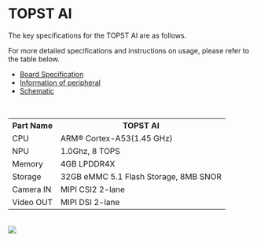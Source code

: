 # TOPST AI


The key specifications for the TOPST AI are as follows.

For more detailed specifications and instructions on usage, please refer to the table below.
- [Board Specification](https://flab-dev.net/tech/docs?TOPST-AI&Hardware&Overview&1.%20Specification)
- [Information of peripheral](https://flab-dev.net/tech/docs?TOPST-AI&Hardware&Periperials&1.%20GPIO)
- [Schematic](https://drive.google.com/file/d/11zWSt5NFOKsACkqdkOUDBhUozHfKsolN/view?usp=sharing)

<br/>

<table>
  <tr>
    <th>
      Part Name
    </th>
    <th>
      TOPST AI
    </th>
  </tr>
  <tr>
    <td>
      CPU
    </td>
    <td>
      ARM® Cortex-A53(1.45 GHz)
    </td>
  </tr>
  <tr>
    <td>
      NPU
    </td>
    <td>
      1.0Ghz, 8 TOPS
    </td>
  </tr>
  <tr>
    <td>
      Memory
    </td>
    <td>
      4GB LPDDR4X
    </td>
  </tr>
  <tr>
    <td>
      Storage
    </td>
    <td>
      32GB eMMC 5.1 Flash Storage, 8MB SNOR
    </td>
  </tr>
  <tr>
    <td>
      Camera IN
    </td>
    <td>
      MIPI CSI2 2-lane
    </td>
  </tr>
  <tr>
    <td>
      Video OUT
    </td>
    <td>
      MIPI DSI 2-lane
    </td>
  </tr>
</table>

<br/>

<img src="https://github.com/topst-development/Documentation/assets/161264431/8639db4e-5690-49ed-9e6e-f20d29131ca2">
